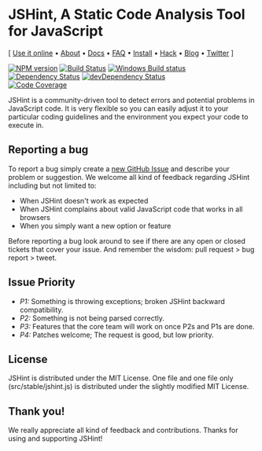 # JSHint, A Static Code Analysis Tool for JavaScript

\[ [Use it online](http://jshint.com/) • [About](http://jshint.com/about/) •
[Docs](http://jshint.com/docs/) • [FAQ](http://jshint.com/docs/faq) •
[Install](http://jshint.com/install/) • [Hack](http://jshint.com/hack/) •
[Blog](http://jshint.com/blog/) • [Twitter](https://twitter.com/jshint/) \]

[![NPM version](https://badge.fury.io/js/jshint.svg)](http://badge.fury.io/js/jshint)
[![Build Status](https://travis-ci.org/jshint/jshint.svg?branch=master)](https://travis-ci.org/jshint/jshint)
[![Windows Build status](https://ci.appveyor.com/api/projects/status/v8w3phg5rkhhsx44/branch/master?svg=true)](https://ci.appveyor.com/project/jshint/jshint)
[![Dependency Status](https://david-dm.org/jshint/jshint.svg)](https://david-dm.org/jshint/jshint)
[![devDependency Status](https://david-dm.org/jshint/jshint/dev-status.svg)](https://david-dm.org/jshint/jshint#info=devDependencies)  
[![Code Coverage](https://img.shields.io/coveralls/jshint/jshint/master.svg)](https://coveralls.io/r/jshint/jshint?branch=master)

JSHint is a community-driven tool to detect errors and potential problems
in JavaScript code. It is very flexible so you can easily adjust it to your
particular coding guidelines and the environment you expect your code to
execute in.

## Reporting a bug

To report a bug simply create a
[new GitHub Issue](https://github.com/jshint/jshint/issues/new) and describe
your problem or suggestion. We welcome all kind of feedback regarding
JSHint including but not limited to:

 * When JSHint doesn't work as expected
 * When JSHint complains about valid JavaScript code that works in all browsers
 * When you simply want a new option or feature

Before reporting a bug look around to see if there are any open or closed tickets
that cover your issue. And remember the wisdom: pull request > bug report > tweet.

## Issue Priority

- *P1:* Something is throwing exceptions; broken JSHint backward compatibility.
- *P2:* Something is not being parsed correctly.
- *P3:* Features that the core team will work on once P2s and P1s are done.
- *P4:* Patches welcome; The request is good, but low priority.


## License

JSHint is distributed under the MIT License. One file and one file only
(src/stable/jshint.js) is distributed under the slightly modified MIT License.


## Thank you!

We really appreciate all kind of feedback and contributions. Thanks for using and supporting JSHint!
